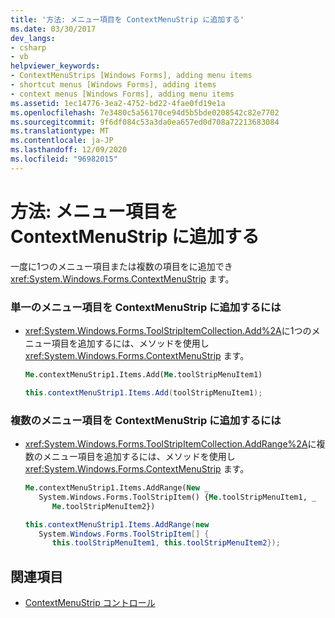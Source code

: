 ```yaml
---
title: '方法: メニュー項目を ContextMenuStrip に追加する'
ms.date: 03/30/2017
dev_langs:
- csharp
- vb
helpviewer_keywords:
- ContextMenuStrips [Windows Forms], adding menu items
- shortcut menus [Windows Forms], adding items
- context menus [Windows Forms], adding menu items
ms.assetid: 1ec14776-3ea2-4752-bd22-4fae0fd19e1a
ms.openlocfilehash: 7e3480c5a56170ce94d5b5bde0208542c82e7702
ms.sourcegitcommit: 9f6df084c53a3da0ea657ed0d708a72213683084
ms.translationtype: MT
ms.contentlocale: ja-JP
ms.lasthandoff: 12/09/2020
ms.locfileid: "96982015"
---
```

# <a name="how-to-add-menu-items-to-a-contextmenustrip"></a>方法: メニュー項目を ContextMenuStrip に追加する
一度に1つのメニュー項目または複数の項目をに追加でき <xref:System.Windows.Forms.ContextMenuStrip> ます。  
  
### <a name="to-add-a-single-menu-item-to-a-contextmenustrip"></a>単一のメニュー項目を ContextMenuStrip に追加するには  
  
- <xref:System.Windows.Forms.ToolStripItemCollection.Add%2A>に1つのメニュー項目を追加するには、メソッドを使用し <xref:System.Windows.Forms.ContextMenuStrip> ます。  
  
    ```vb  
    Me.contextMenuStrip1.Items.Add(Me.toolStripMenuItem1)  
    ```  
  
    ```csharp  
    this.contextMenuStrip1.Items.Add(toolStripMenuItem1);  
    ```  
  
### <a name="to-add-several-menu-items-to-a-contextmenustrip"></a>複数のメニュー項目を ContextMenuStrip に追加するには  
  
- <xref:System.Windows.Forms.ToolStripItemCollection.AddRange%2A>に複数のメニュー項目を追加するには、メソッドを使用し <xref:System.Windows.Forms.ContextMenuStrip> ます。  
  
    ```vb  
    Me.contextMenuStrip1.Items.AddRange(New _  
       System.Windows.Forms.ToolStripItem() {Me.toolStripMenuItem1, _  
          Me.toolStripMenuItem2})  
    ```  
  
    ```csharp  
    this.contextMenuStrip1.Items.AddRange(new
       System.Windows.Forms.ToolStripItem[] {  
          this.toolStripMenuItem1, this.toolStripMenuItem2});  
    ```  
  
## <a name="see-also"></a>関連項目

- [ContextMenuStrip コントロール](contextmenustrip-control.md)
